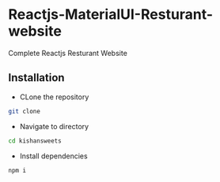 # Reactjs-MaterialUI-Resturant-website

Complete Reactjs Resturant Website

## Installation

- CLone the repository

```bash
git clone
```

- Navigate to directory

```bash
cd kishansweets
```

- Install dependencies

```bash
npm i
```
